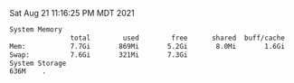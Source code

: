 Sat Aug 21 11:16:25 PM MDT 2021
```bash
System Memory
               total        used        free      shared  buff/cache   available
Mem:           7.7Gi       869Mi       5.2Gi       8.0Mi       1.6Gi       6.5Gi
Swap:          7.6Gi       321Mi       7.3Gi
System Storage
636M	.
```
